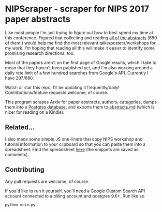 # NIPScraper - scraper for NIPS 2017 paper abstracts

Like most people I'm just trying to figure out how to best spend my time at this conference. Figured that collecting and reading [all of the abstracts](https://nips.cc/Conferences/2017/AcceptedPapersInitial) (680 of them!) would help me find the most relevant talks/posters/workshops for my work. I'm hoping that reading all this will make it easier to identify some promising research directions, too.

Most of the papers aren't on the first page of Google results, which I take to mean that they haven't been published yet, and I'm also working around a daily rate limit of a few hundred searches from Google's API. Currently I have 297/680.

Watch or star this repo, I'll be updating it frequently/daily! Contributions/feature requests welcome, of course.

This program scrapes Arxiv for paper abstracts, authors, categories, dumps them into a [Postgres database](https://github.com/JasonBenn/nips-scraper/blob/master/dump.sql), and exports them to [abstracts.md](https://github.com/JasonBenn/nips-scraper/blob/master/abstracts.md) (which is nicer for reading on a Kindle).


## Related...

I also made some simple JS one-liners that copy NIPS workshop and tutorial information to your clipboard so that you can paste them into a spreadsheet. Find the spreadsheet [here](https://docs.google.com/spreadsheets/d/1gQpSSjoypqtTSPaJdLvT8UsGEgjJXZSZc0KkLlSDLFk/edit?usp=sharing) (the snippets are saved as comments).


## Contributing

Any pull requests are welcome, of course.

If you'd like to run it yourself, you'll need a Google Custom Search API account connected to a billing account and postgres 9.6+. Run like so:
```
python main.py
```

